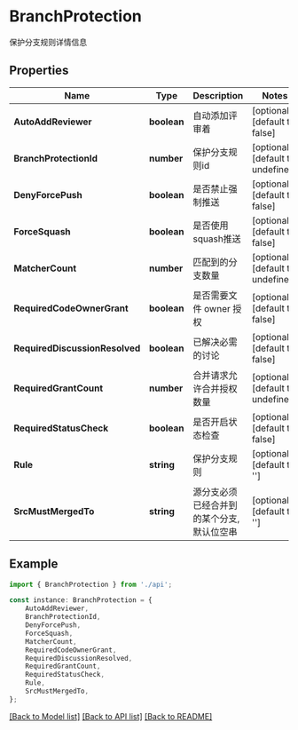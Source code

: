 # BranchProtection

保护分支规则详情信息

## Properties

Name | Type | Description | Notes
------------ | ------------- | ------------- | -------------
**AutoAddReviewer** | **boolean** | 自动添加评审着 | [optional] [default to false]
**BranchProtectionId** | **number** | 保护分支规则id | [optional] [default to undefined]
**DenyForcePush** | **boolean** | 是否禁止强制推送 | [optional] [default to false]
**ForceSquash** | **boolean** | 是否使用squash推送 | [optional] [default to false]
**MatcherCount** | **number** | 匹配到的分支数量 | [optional] [default to undefined]
**RequiredCodeOwnerGrant** | **boolean** | 是否需要文件 owner 授权 | [optional] [default to false]
**RequiredDiscussionResolved** | **boolean** | 已解决必需的讨论 | [optional] [default to false]
**RequiredGrantCount** | **number** | 合并请求允许合并授权数量 | [optional] [default to undefined]
**RequiredStatusCheck** | **boolean** | 是否开启状态检查 | [optional] [default to false]
**Rule** | **string** | 保护分支规则 | [optional] [default to '']
**SrcMustMergedTo** | **string** | 源分支必须已经合并到的某个分支,默认位空串 | [optional] [default to '']

## Example

```typescript
import { BranchProtection } from './api';

const instance: BranchProtection = {
    AutoAddReviewer,
    BranchProtectionId,
    DenyForcePush,
    ForceSquash,
    MatcherCount,
    RequiredCodeOwnerGrant,
    RequiredDiscussionResolved,
    RequiredGrantCount,
    RequiredStatusCheck,
    Rule,
    SrcMustMergedTo,
};
```

[[Back to Model list]](../README.md#documentation-for-models) [[Back to API list]](../README.md#documentation-for-api-endpoints) [[Back to README]](../README.md)
